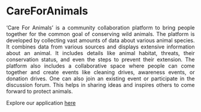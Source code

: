 # CareForAnimals
<p align="justify"> 
‘Care For Animals’ is a community collaboration platform to bring people together for the common goal of conserving wild animals. The platform is developed by collecting vast amounts of data about various animal species. It combines data from various sources and displays extensive information about an animal. It includes details like animal habitat, threats, their conservation status, and even the steps to prevent their extension. The platform also includes a collaborative space where people can come together and create events like cleaning drives, awareness events, or donation drives. One can also join an existing event or participate in the discussion forum. This helps in sharing ideas and inspires others to come forward to protect animals.</p>

Explore our application [here](https://638808ede750330008b33f11--sweet-mousse-d2ee6c.netlify.app/)
